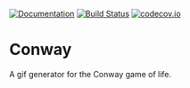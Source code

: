 [![Documentation](https://godoc.org/github.com/alcortesm/conway?status.svg)](http://godoc.org/github.com/alcortesm/conway) [![Build Status](https://travis-ci.org/alcortesm/conway.svg)](https://travis-ci.org/alcortesm/conway) [![codecov.io](https://codecov.io/github/alcortesm/conway/coverage.svg)](https://codecov.io/github/alcortesm/conway)

# Conway

A gif generator for the Conway game of life.
